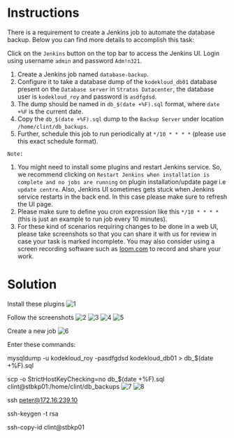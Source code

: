 # Instructions

There is a requirement to create a Jenkins job to automate the database backup. Below you can find more details to accomplish this task:

Click on the `Jenkins` button on the top bar to access the Jenkins UI. Login using username `admin` and password `Adm!n321`.

1. Create a Jenkins job named `database-backup`.
2. Configure it to take a database dump of the `kodekloud_db01` database present on the `Database server` in `Stratos Datacenter`, the database user is `kodekloud_roy` and password is `asdfgdsd`.
3. The dump should be named in `db_$(date +%F).sql` format, where `date +%F` is the current date.
4. Copy the `db_$(date +%F).sql` dump to the `Backup Server` under location `/home/clint/db_backups`.
5. Further, schedule this job to run periodically at `*/10 * * * *` (please use this exact schedule format).

`Note:`

1. You might need to install some plugins and restart Jenkins service. So, we recommend clicking on `Restart Jenkins when installation is complete and no jobs are running` on plugin installation/update page i.e `update centre`. Also, Jenkins UI sometimes gets stuck when Jenkins service restarts in the back end. In this case please make sure to refresh the UI page.
2. Please make sure to define you cron expression like this `*/10 * * * *` (this is just an example to run job every 10 minutes).
3. For these kind of scenarios requiring changes to be done in a web UI, please take screenshots so that you can share it with us for review in case your task is marked incomplete. You may also consider using a screen recording software such as [loom.com](http://loom.com/) to record and share your work.

 # Solution

Install these plugins
![1](https://github.com/user-attachments/assets/cb24c700-a035-4b07-9486-bf0444b78307)

Follow the screenshots
![2](https://github.com/user-attachments/assets/7f850d5a-6da0-4fb7-aeba-d06f8c806567)
![3](https://github.com/user-attachments/assets/1b4ccbd9-1250-47d7-bf83-d4d1306c8f5f)
![4](https://github.com/user-attachments/assets/1ad0ef26-bc34-4e1f-8f96-bd6cb4167113)
![5](https://github.com/user-attachments/assets/8256097e-9721-4da5-80ed-c42871442e51)

Create a new job
![6](https://github.com/user-attachments/assets/b15d2075-3126-4e23-a253-0b2e5119d16c)

Enter these commands: 

mysqldump -u kodekloud_roy -pasdfgdsd kodekloud_db01 > db_$(date +%F).sql

scp -o StrictHostKeyChecking=no db_$(date +%F).sql clint@stbkp01:/home/clint/db_backups
![7](https://github.com/user-attachments/assets/00d6ed07-db51-4348-8e40-0ea2c1653efe)
![8](https://github.com/user-attachments/assets/103f344f-f206-4777-b721-6dbd28bc7420)

ssh peter@172.16.239.10

ssh-keygen -t rsa

ssh-copy-id clint@stbkp01
